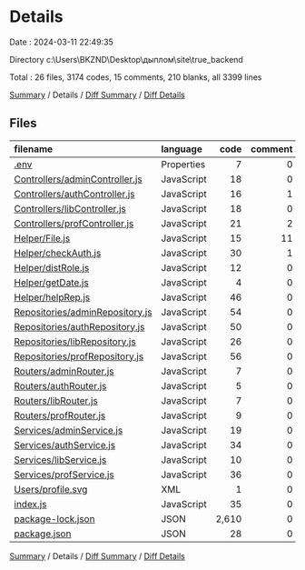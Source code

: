 # Details

Date : 2024-03-11 22:49:35

Directory c:\\Users\\BKZND\\Desktop\\дыплом\\site\\true_backend

Total : 26 files,  3174 codes, 15 comments, 210 blanks, all 3399 lines

[Summary](results.md) / Details / [Diff Summary](diff.md) / [Diff Details](diff-details.md)

## Files
| filename | language | code | comment | blank | total |
| :--- | :--- | ---: | ---: | ---: | ---: |
| [.env](/.env) | Properties | 7 | 0 | 1 | 8 |
| [Controllers/adminController.js](/Controllers/adminController.js) | JavaScript | 18 | 0 | 10 | 28 |
| [Controllers/authController.js](/Controllers/authController.js) | JavaScript | 16 | 1 | 5 | 22 |
| [Controllers/libController.js](/Controllers/libController.js) | JavaScript | 18 | 0 | 7 | 25 |
| [Controllers/profController.js](/Controllers/profController.js) | JavaScript | 21 | 2 | 8 | 31 |
| [Helper/File.js](/Helper/File.js) | JavaScript | 15 | 11 | 6 | 32 |
| [Helper/checkAuth.js](/Helper/checkAuth.js) | JavaScript | 30 | 1 | 9 | 40 |
| [Helper/distRole.js](/Helper/distRole.js) | JavaScript | 12 | 0 | 3 | 15 |
| [Helper/getDate.js](/Helper/getDate.js) | JavaScript | 4 | 0 | 0 | 4 |
| [Helper/helpRep.js](/Helper/helpRep.js) | JavaScript | 46 | 0 | 12 | 58 |
| [Repositories/adminRepository.js](/Repositories/adminRepository.js) | JavaScript | 54 | 0 | 20 | 74 |
| [Repositories/authRepository.js](/Repositories/authRepository.js) | JavaScript | 50 | 0 | 16 | 66 |
| [Repositories/libRepository.js](/Repositories/libRepository.js) | JavaScript | 26 | 0 | 7 | 33 |
| [Repositories/profRepository.js](/Repositories/profRepository.js) | JavaScript | 56 | 0 | 15 | 71 |
| [Routers/adminRouter.js](/Routers/adminRouter.js) | JavaScript | 7 | 0 | 6 | 13 |
| [Routers/authRouter.js](/Routers/authRouter.js) | JavaScript | 5 | 0 | 4 | 9 |
| [Routers/libRouter.js](/Routers/libRouter.js) | JavaScript | 7 | 0 | 5 | 12 |
| [Routers/profRouter.js](/Routers/profRouter.js) | JavaScript | 9 | 0 | 6 | 15 |
| [Services/adminService.js](/Services/adminService.js) | JavaScript | 19 | 0 | 11 | 30 |
| [Services/authService.js](/Services/authService.js) | JavaScript | 34 | 0 | 19 | 53 |
| [Services/libService.js](/Services/libService.js) | JavaScript | 10 | 0 | 4 | 14 |
| [Services/profService.js](/Services/profService.js) | JavaScript | 36 | 0 | 17 | 53 |
| [Users/profile.svg](/Users/profile.svg) | XML | 1 | 0 | 0 | 1 |
| [index.js](/index.js) | JavaScript | 35 | 0 | 17 | 52 |
| [package-lock.json](/package-lock.json) | JSON | 2,610 | 0 | 1 | 2,611 |
| [package.json](/package.json) | JSON | 28 | 0 | 1 | 29 |

[Summary](results.md) / Details / [Diff Summary](diff.md) / [Diff Details](diff-details.md)